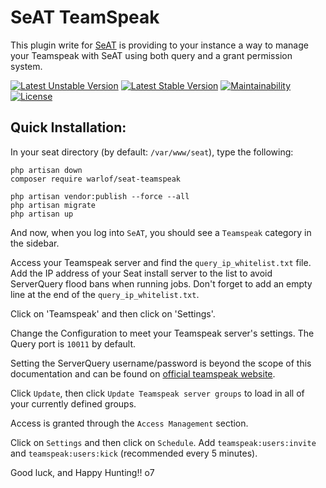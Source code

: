 # SeAT TeamSpeak
This plugin write for [SeAT](https://github.com/eveseat/seat) is providing to your instance a way to manage your Teamspeak with SeAT using both query and a grant permission system.

[![Latest Unstable Version](https://poser.pugx.org/warlof/seat-teamspeak/v/unstable)](https://packagist.org/packages/warlof/seat-teamspeak)
[![Latest Stable Version](https://poser.pugx.org/warlof/seat-teamspeak/v/stable)](https://packagist.org/packages/warlof/seat-teamspeak)
[![Maintainability](https://api.codeclimate.com/v1/badges/b7d8d113d57ba075b975/maintainability)](https://codeclimate.com/github/warlof/seat-teamspeak/maintainability)
[![License](https://poser.pugx.org/warlof/seat-teamspeak/license)](https://packagist.org/packages/warlof/seat-teamspeak)

## Quick Installation:

In your seat directory (by default:  `/var/www/seat`), type the following:

```
php artisan down
composer require warlof/seat-teamspeak

php artisan vendor:publish --force --all
php artisan migrate
php artisan up
```

And now, when you log into `SeAT`, you should see a `Teamspeak` category in the sidebar.

Access your Teamspeak server and find the `query_ip_whitelist.txt` file.
Add the IP address of your Seat install server to the list to avoid ServerQuery flood bans when running jobs.
Don't forget to add an empty line at the end of the `query_ip_whitelist.txt`.

Click on 'Teamspeak' and then click on 'Settings'.

Change the Configuration to meet your Teamspeak server's settings.
The Query port is `10011` by default.

Setting the ServerQuery username/password is beyond the scope of this documentation and can be found on
[official teamspeak website](https://www.teamspeak3.com/support/teamspeak-3-add-server-query-user.php).

Click `Update`, then click `Update Teamspeak server groups` to load in all of your currently defined groups.

Access is granted through the `Access Management` section.

Click on `Settings` and then click on `Schedule`. 
Add `teamspeak:users:invite` and `teamspeak:users:kick` (recommended every 5 minutes).

Good luck, and Happy Hunting!!  o7
